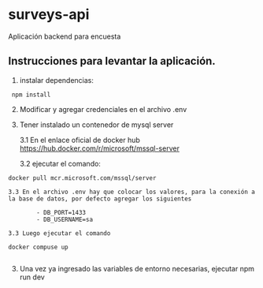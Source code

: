 # surveys-api
Aplicación backend para encuesta

## Instrucciones para levantar la aplicación. 



1. instalar dependencias: 
`````
 npm install
`````

2. Modificar y agregar credenciales en el archivo .env

3. Tener instalado un contenedor de mysql server

    3.1 En el enlace oficial de docker hub https://hub.docker.com/r/microsoft/mssql-server

    3.2 ejecutar el comando: 
`````
docker pull mcr.microsoft.com/mssql/server

`````
    3.3 En el archivo .env hay que colocar los valores, para la conexión a la base de datos, por defecto agregar los siguientes
`````
        - DB_PORT=1433
        - DB_USERNAME=sa
`````
    3.3 Luego ejecutar el comando 
````` 
docker compuse up 
    
`````
3. Una vez ya ingresado las variables de entorno necesarias, ejecutar npm run dev